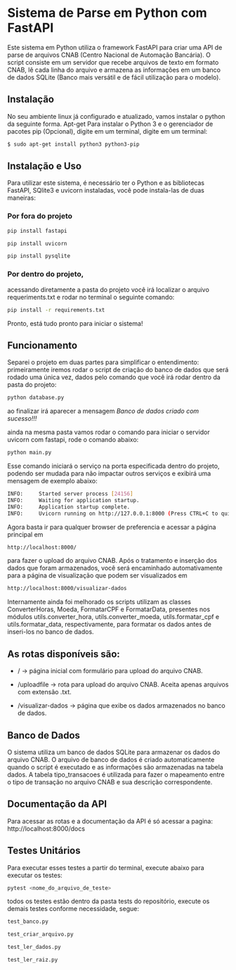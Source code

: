 # Sistema de Parse em Python com FastAPI

Este sistema em Python utiliza o framework FastAPI para criar uma API de parse de arquivos CNAB (Centro Nacional de Automação Bancária). O script consiste em um servidor que recebe arquivos de texto em formato CNAB, lê cada linha do arquivo e armazena as informações em um banco de dados SQLite (Banco mais versátil e de fácil utilização para o modelo).

## Instalação

No seu ambiente linux já configurado e atualizado, vamos instalar o python da seguinte forma.
Apt-get
Para instalar o Python 3 e o gerenciador de pacotes pip (Opcional), digite em um terminal, digite em um terminal:
```bash
$ sudo apt-get install python3 python3-pip
```

## Instalação e Uso

Para utilizar este sistema, é necessário ter o Python e as bibliotecas FastAPI, SQlite3 e uvicorn instaladas, você pode instala-las de duas maneiras:
### Por fora do projeto
```bash
pip install fastapi
```
```bash
pip install uvicorn
```
```bash
pip install pysqlite
```
### Por dentro do projeto, 
acessando diretamente a pasta do projeto você irá localizar o arquivo requeriments.txt e rodar no terminal o seguinte comando:
```bash
pip install -r requirements.txt
```

Pronto, está tudo pronto para iniciar o sistema!

## Funcionamento
Separei o projeto em duas partes para simplificar o entendimento:
primeiramente iremos rodar o script de criação do banco de dados que será rodado uma única vez, dados pelo comando que você irá rodar dentro da pasta do projeto:
```bash
python database.py
```
ao finalizar irá aparecer a mensagem *Banco de dados criado com sucesso!!!*

ainda na mesma pasta vamos rodar o comando para iniciar o servidor uvicorn com fastapi, rode o comando abaixo:
```bash
python main.py
```
Esse comando iniciará o serviço na porta especificada dentro do projeto, podendo ser mudada para não impactar outros serviços e exibirá uma mensagem de exemplo abaixo:
```bash
INFO:     Started server process [24156]
INFO:     Waiting for application startup.
INFO:     Application startup complete.
INFO:     Uvicorn running on http://127.0.0.1:8000 (Press CTRL+C to quit)
```

Agora basta ir para qualquer browser de preferencia e acessar a página principal em 
```bash
http://localhost:8000/ 
```
para fazer o upload do arquivo CNAB. Após o tratamento e inserção dos dados que foram armazenados, você será encaminhado automativamente para a página de visualização que podem ser visualizados em 
```bash
http://localhost:8000/visualizar-dados
```

Internamente ainda foi melhorado os scripts utilizam as classes ConverterHoras, Moeda, FormatarCPF e FormatarData, presentes nos módulos utils.converter_hora, utils.converter_moeda, utils.formatar_cpf e utils.formatar_data, respectivamente, para formatar os dados antes de inseri-los no banco de dados.

## As rotas disponíveis são:
- / -> página inicial com formulário para upload do arquivo CNAB.

- /uploadfile -> rota para upload do arquivo CNAB. Aceita apenas arquivos com extensão .txt.

- /visualizar-dados -> página que exibe os dados armazenados no banco de dados.

## Banco de Dados
O sistema utiliza um banco de dados SQLite para armazenar os dados do arquivo CNAB. O arquivo de banco de dados é criado automaticamente quando o script é executado e as informações são armazenadas na tabela dados. A tabela tipo_transacoes é utilizada para fazer o mapeamento entre o tipo de transação no arquivo CNAB e sua descrição correspondente.

## Documentação da API

Para acessar as rotas e a documentação da API é só acessar a pagina: http://localhost:8000/docs

## Testes Unitários

Para executar esses testes a partir do terminal, execute abaixo para executar os testes:
```bash
pytest <nome_do_arquivo_de_teste>
```
todos os testes estão dentro da pasta tests do repositório, execute os demais testes conforme necessidade, segue:
```bash
test_banco.py
```
```bash
test_criar_arquivo.py
```
```bash
test_ler_dados.py
```
```bash
test_ler_raiz.py
```